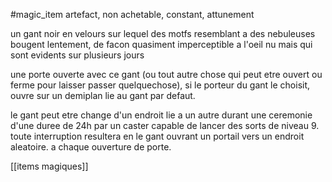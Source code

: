 #magic_item 
artefact, non achetable, constant, attunement

un gant noir en velours sur lequel des motfs resemblant a des nebuleuses bougent lentement, de facon quasiment imperceptible a l'oeil nu mais qui sont evidents sur plusieurs jours

une porte ouverte avec ce gant (ou tout autre chose qui peut etre ouvert ou ferme pour laisser passer quelquechose), si le porteur du gant le choisit, ouvre sur un demiplan lie au gant par defaut.

le gant peut etre change d'un endroit lie a un autre durant une ceremonie d'une duree de 24h par un caster capable de lancer des sorts de niveau 9. toute interruption resultera en le gant ouvrant un portail vers un endroit aleatoire. a chaque ouverture de porte.

[[items magiques]]